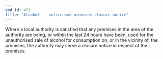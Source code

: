 ```yaml
---
esd_id: 471
title: "Alcohol -  unlicensed premises closure notice"
---
```


Where a local authority is satisfied that any premises in the area of the authority are being, or within the last 24 hours have been, used for the unauthorised sale of alcohol for consumption on, or in the vicinity of, the premises, the authority may serve a closure notice in respect of the premises.

